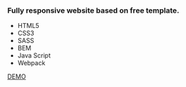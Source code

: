 <h3>Fully responsive website based on free template.</h3>
<ul>
  <li>HTML5</li>
  <li>CSS3</li>
  <li>SASS</li>
  <li>BEM</li> 
  <li>Java Script</li> 
  <li>Webpack</li>
</ul>

<a href="https://justynamak.github.io/hello-neon/dist">DEMO</a>
